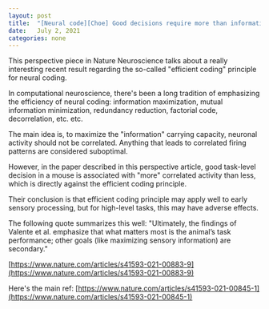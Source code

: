 ```yaml
---
layout: post
title:  "[Neural code][Choe] Good decisions require more than information"
date:   July 2, 2021
categories: none
---
```


This perspective piece in Nature Neuroscience talks about a really interesting recent result regarding the so-called "efficient coding" principle for neural coding. 

In computational neuroscience, there's been a long tradition of emphasizing the efficiency of neural coding: information maximization, mutual information minimization, redundancy reduction, factorial code, decorrelation, etc. etc. 

The main idea is, to maximize the "information" carrying capacity, neuronal activity should not be correlated. Anything that leads to correlated firing patterns are considered suboptimal. 

However, in the paper described in this perspective article, good task-level decision in a mouse is associated with "more" correlated activity than less, which is directly against the efficient coding principle. 

Their conclusion is that efficient coding principle may apply well to early sensory processing, but for high-level tasks, this may have adverse effects. 

The following quote summarizes this well: "Ultimately, the findings of Valente et al. emphasize that what matters most is the animal’s task performance; other goals (like maximizing sensory information) are secondary." 

[https://www.nature.com/articles/s41593-021-00883-9](https://www.nature.com/articles/s41593-021-00883-9)

Here's the main ref: [https://www.nature.com/articles/s41593-021-00845-1](https://www.nature.com/articles/s41593-021-00845-1)

 

